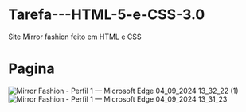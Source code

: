 # Tarefa---HTML-5-e-CSS-3.0
Site Mirror fashion feito em HTML e CSS 

# Pagina 
![Mirror Fashion - Perfil 1 — Microsoft​ Edge 04_09_2024 13_32_22 (1)](https://github.com/user-attachments/assets/56a9744c-ca18-4b3e-9064-418440266e5f)
![Mirror Fashion - Perfil 1 — Microsoft​ Edge 04_09_2024 13_31_23](https://github.com/user-attachments/assets/80c86b93-8a47-4d1e-9be1-4bc79abf1c8c)

